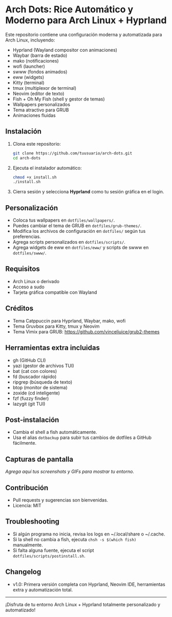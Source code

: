 # Arch Dots: Rice Automático y Moderno para Arch Linux + Hyprland

Este repositorio contiene una configuración moderna y automatizada para Arch Linux, incluyendo:
- Hyprland (Wayland compositor con animaciones)
- Waybar (barra de estado)
- mako (notificaciones)
- wofi (launcher)
- swww (fondos animados)
- eww (widgets)
- Kitty (terminal)
- tmux (multiplexor de terminal)
- Neovim (editor de texto)
- Fish + Oh My Fish (shell y gestor de temas)
- Wallpapers personalizados
- Tema atractivo para GRUB
- Animaciones fluidas

## Instalación

1. Clona este repositorio:
   ```bash
   git clone https://github.com/tuusuario/arch-dots.git
   cd arch-dots
   ```
2. Ejecuta el instalador automático:
   ```bash
   chmod +x install.sh
   ./install.sh
   ```
3. Cierra sesión y selecciona **Hyprland** como tu sesión gráfica en el login.

## Personalización
- Coloca tus wallpapers en `dotfiles/wallpapers/`.
- Puedes cambiar el tema de GRUB en `dotfiles/grub-themes/`.
- Modifica los archivos de configuración en `dotfiles/` según tus preferencias.
- Agrega scripts personalizados en `dotfiles/scripts/`.
- Agrega widgets de eww en `dotfiles/eww/` y scripts de swww en `dotfiles/swww/`.

## Requisitos
- Arch Linux o derivado
- Acceso a sudo
- Tarjeta gráfica compatible con Wayland

## Créditos
- Tema Catppuccin para Hyprland, Waybar, mako, wofi
- Tema Gruvbox para Kitty, tmux y Neovim
- Tema Vimix para GRUB: https://github.com/vinceliuice/grub2-themes

## Herramientas extra incluidas
- gh (GitHub CLI)
- yazi (gestor de archivos TUI)
- bat (cat con colores)
- fd (buscador rápido)
- ripgrep (búsqueda de texto)
- btop (monitor de sistema)
- zoxide (cd inteligente)
- fzf (fuzzy finder)
- lazygit (git TUI)

## Post-instalación
- Cambia el shell a fish automáticamente.
- Usa el alias `dotbackup` para subir tus cambios de dotfiles a GitHub fácilmente.

## Capturas de pantalla
_Agrega aquí tus screenshots y GIFs para mostrar tu entorno._

## Contribución
- Pull requests y sugerencias son bienvenidas.
- Licencia: MIT

## Troubleshooting
- Si algún programa no inicia, revisa los logs en ~/.local/share o ~/.cache.
- Si la shell no cambia a fish, ejecuta `chsh -s $(which fish)` manualmente.
- Si falta alguna fuente, ejecuta el script `dotfiles/scripts/postinstall.sh`.

## Changelog
- v1.0: Primera versión completa con Hyprland, Neovim IDE, herramientas extra y automatización total.

---
¡Disfruta de tu entorno Arch Linux + Hyprland totalmente personalizado y automatizado! 